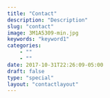 ```yaml
---
title: "Contact"
description: "Description"
slug: "contact"
image: 3M1A5309-min.jpg
keywords: "keyword1"
categories: 
    - ""
    - ""
date: 2017-10-31T22:26:09-05:00
draft: false
type: "special"
layout: "contactlayout"
---
```

